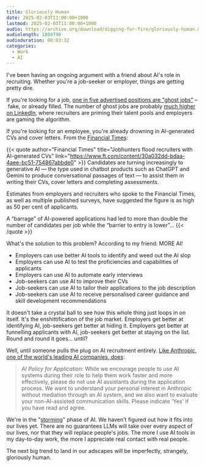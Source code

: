 ```yaml
---
title: Gloriously Human
date: 2025-02-03T11:00:00+1000
lastmod: 2025-02-03T11:00:00+1000
audio: https://archive.org/download/digging-for-fire/gloriously-human.mp3
audiolength: 1809790
audioduration: 00:03:32
categories:
  - Work
  - AI
---
```


I've been having an ongoing argument with a friend about AI's role in recruiting. Whether you're a job-seeker or employer, things are getting pretty dire.

If you're looking for a job, [one in five advertised positions are "ghost jobs"](https://www.wsj.com/lifestyle/careers/ghost-jobs-2c0dcd4e) – fake, or already filled. The number of ghost jobs are probably [much higher on LinkedIn](https://www.ndash.com/blog/are-linkedin-job-posts-real), where recruiters are priming their talent pools and employers are gaming the algorithm.

If you're looking for an employee, you're already drowning in AI-generated CVs and cover letters. From the [Financial Times]():

{{< quote author="Financial Times" title="Jobhunters flood recruiters with AI-generated CVs" link="https://www.ft.com/content/30a032dd-bdaa-4aee-bc51-754867abbde0" >}}
Candidates are turning increasingly to generative AI — the type used in chatbot products such as ChatGPT and Gemini to produce conversational passages of text — to assist them in writing their CVs, cover letters and completing assessments.

Estimates from employers and recruiters who spoke to the Financial Times, as well as multiple published surveys, have suggested the figure is as high as 50 per cent of applicants.

A “barrage” of AI-powered applications had led to more than double the number of candidates per job while the “barrier to entry is lower”...
{{< /quote >}}

<!--more-->

What's the solution to this problem? According to my friend: MORE AI!

- Employers can use better AI tools to identify and weed out the AI slop
- Employers can use AI to test the proficiencies and capabilities of applicants
- Employers can use AI to automate early interviews
- Job-seekers can use AI to improve their CVs
- Job-seekers can use AI to tailor their applications to the job description
- Job-seekers can use AI to receive personalised career guidance and skill development recommendations

It doesn't take a crystal ball to see how this whole thing just loops in on itself. It's the enshittification of the job market. Employers get better at identifying AI, job-seekers get better at hiding it. Employers get better at funnelling applicants with AI, job-seekers get better at staying on the list. Round and round it goes… until?

Well, until someone pulls the plug on AI recruitment entirely. [Like Anthropic, one of the world's leading AI companies, does](https://boards.greenhouse.io/anthropic):

> *AI Policy for Application:* While we encourage people to use AI systems during their role to help them work faster and more effectively, please do not use AI assistants during the application process. We want to understand your personal interest in Anthropic without mediation through an AI system, and we also want to evaluate your non-AI-assisted communication skills. Please indicate 'Yes' if you have read and agree.

We're in the "[storming](https://en.wikipedia.org/wiki/Tuckman's_stages_of_group_development)" phase of AI. We haven't figured out how it fits into our lives yet. There are no guarantees LLMs will take over every aspect of our lives, nor that they will replace people's jobs. The more I use AI tools in my day-to-day work, the more I appreciate real contact with real people.

The next big trend to land in our adscapes will be imperfectly, strangely, gloriously human.